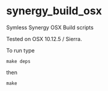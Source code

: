 # synergy_build_osx

Symless Synergy OSX Build scripts


Tested on OSX 10.12.5 / Sierra.

To run type

`make deps`

then

`make`
